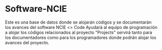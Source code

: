 # Software-NCIE
Este es una base de datos donde se alojarán códigos y se documentarán los avances del software NCIE
<> Code Ayudará al equipo de programación a alojar los códigos relacionados al proyecto
"Projects" servirá tanto para los documentadores como para los programadores donde podrán alojar los avances del proyecto.
